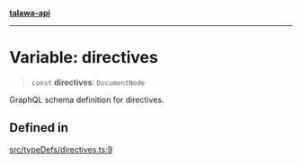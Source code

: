 [**talawa-api**](../../../README.md)

***

# Variable: directives

> `const` **directives**: `DocumentNode`

GraphQL schema definition for directives.

## Defined in

[src/typeDefs/directives.ts:9](https://github.com/Suyash878/talawa-api/blob/e4413cec641a837926071678fed3c7f67234e31e/src/typeDefs/directives.ts#L9)
